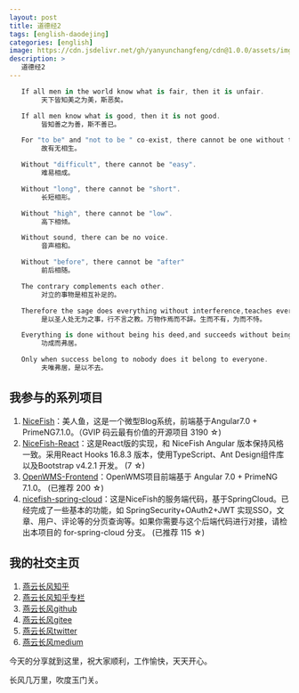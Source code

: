 ```yaml
---
layout: post
title: 道德经2
tags: [english-daodejing]
categories: [english]
image: https://cdn.jsdelivr.net/gh/yanyunchangfeng/cdn@1.0.0/assets/img/blog/english-grammer/english-grammer-cover5.png
description: >
   道德经2
---
```

 ```swift
    If all men in the world know what is fair, then it is unfair. 
         天下皆知美之为美，斯恶矣。
 ```
 ```swift
    If all men know what is good, then it is not good. 
         皆知善之为善，斯不善已。
 ```
 ```swift
    For "to be" and "not to be " co-exist, there cannot be one without the other.
         故有无相生。
 ```
 ```swift
    Without "difficult", there cannot be "easy".
         难易相成。
 ```
 ```swift
    Without "long", there cannot be "short".
         长短相形。
 ```
 ```swift
    Without "high", there cannot be "low".
         高下相倾。
 ```
 ```swift
    Without sound, there can be no voice.
         音声相和。
 ```
 ```swift
    Without "before", there cannot be "after"
         前后相随。
 ```
 ```swift
    The contrary complements each other. 
         对立的事物是相互补足的。
 ```
 ```swift
    Therefore the sage does everything without interference,teaches everyone without persuasion,and lets everything begin uninitiated grow unpossessed.
         是以圣人处无为之事，行不言之教。万物作焉而不辞。生而不有，为而不恃。
 ```
 ```swift
    Everything is done without being his deed,and succeeds without being his success.
         功成而弗居。
 ```
 ```swift
    Only when success belong to nobody does it belong to everyone.
         夫唯弗居，是以不去。
 ```



## 我参与的系列项目

1. [NiceFish]( https://gitee.com/mumu-osc/NiceFish)：美人鱼，这是一个微型Blog系统，前端基于Angular7.0 + PrimeNG7.1.0。（GVIP 码云最有价值的开源项目 3190 ☆)
2. [NiceFish-React]( https://github.com/damoqiongqiu/NiceFish-React)：这是React版的实现，和 NiceFish Angular 版本保持风格一致。采用React Hooks 16.8.3 版本，使用TypeScript、Ant Design组件库以及Bootstrap v4.2.1 开发。  (7 ☆)
3. [OpenWMS-Frontend](https://gitee.com/mumu-osc/OpenWMS-Frontend)：OpenWMS项目前端基于 Angular 7.0 + PrimeNG 7.1.0。  (已推荐 200 ☆)
4. [nicefish-spring-cloud](https://gitee.com/mumu-osc/nicefish-spring-cloud)：这是NiceFish的服务端代码，基于SpringCloud。已经完成了一些基本的功能，如 SpringSecurity+OAuth2+JWT 实现SSO，文章、用户、评论等的分页查询等。如果你需要与这个后端代码进行对接，请检出本项目的 for-spring-cloud 分支。 (已推荐 115 ☆)

## 我的社交主页  

1. [燕云长风知乎](https://zhihu.com/people/hbxyxuxiaodong)  
2. [燕云长风知乎专栏](https://zhuanlan.zhihu.com/yanyunchangfeng)  
3. [燕云长风github](https://github.com/yanyunchangfeng)  
4. [燕云长风gitee](https://gitee.com/yanyunchangfeng)  
5. [燕云长风twitter](https://twitter.com/yanyunchangfeng)  
6. [燕云长风medium](https://medium.com/@yanyunchangfeng) 

今天的分享就到这里，祝大家顺利，工作愉快，天天开心。

长风几万里，吹度玉门关。